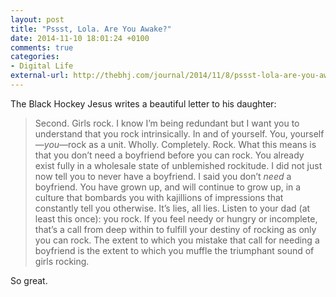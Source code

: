 ```yaml
---
layout: post
title: "Pssst, Lola. Are You Awake?"
date: 2014-11-10 18:01:24 +0100
comments: true
categories: 
- Digital Life
external-url: http://thebhj.com/journal/2014/11/8/pssst-lola-are-you-awake.html
---
```


The Black Hockey Jesus writes a beautiful letter to his daughter:

> Second. Girls rock. I know I’m being redundant but I want you to understand that you rock intrinsically. In and of yourself. You, yourself—_you_—rock as a unit. Wholly. Completely. Rock. What this means is that you don’t need a boyfriend before you can rock. You already exist fully in a wholesale state of unblemished rockitude. I did not just now tell you to never have a boyfriend. I said you don’t _need_ a boyfriend. You have grown up, and will continue to grow up, in a culture that bombards you with kajillions of impressions that constantly tell you otherwise. It’s lies, all lies. Listen to your dad (at least this once): you rock. If you feel needy or hungry or incomplete, that’s a call from deep within to fulfill your destiny of rocking as only you can rock. The extent to which you mistake that call for needing a boyfriend is the extent to which you muffle the triumphant sound of girls rocking.

So great.